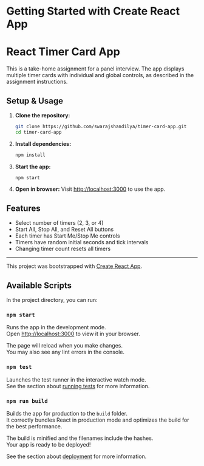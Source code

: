 # Getting Started with Create React App


# React Timer Card App

This is a take-home assignment for a panel interview. The app displays multiple timer cards with individual and global controls, as described in the assignment instructions.

## Setup & Usage

1. **Clone the repository:**
	```sh
	git clone https://github.com/swarajshandilya/timer-card-app.git
	cd timer-card-app
	```
2. **Install dependencies:**
	```sh
	npm install
	```
3. **Start the app:**
	```sh
	npm start
	```
4. **Open in browser:**
	Visit [http://localhost:3000](http://localhost:3000) to use the app.

## Features

- Select number of timers (2, 3, or 4)
- Start All, Stop All, and Reset All buttons
- Each timer has Start Me/Stop Me controls
- Timers have random initial seconds and tick intervals
- Changing timer count resets all timers

---
This project was bootstrapped with [Create React App](https://github.com/facebook/create-react-app).

## Available Scripts

In the project directory, you can run:

### `npm start`

Runs the app in the development mode.\
Open [http://localhost:3000](http://localhost:3000) to view it in your browser.

The page will reload when you make changes.\
You may also see any lint errors in the console.

### `npm test`

Launches the test runner in the interactive watch mode.\
See the section about [running tests](https://facebook.github.io/create-react-app/docs/running-tests) for more information.

### `npm run build`

Builds the app for production to the `build` folder.\
It correctly bundles React in production mode and optimizes the build for the best performance.

The build is minified and the filenames include the hashes.\
Your app is ready to be deployed!

See the section about [deployment](https://facebook.github.io/create-react-app/docs/deployment) for more information.
